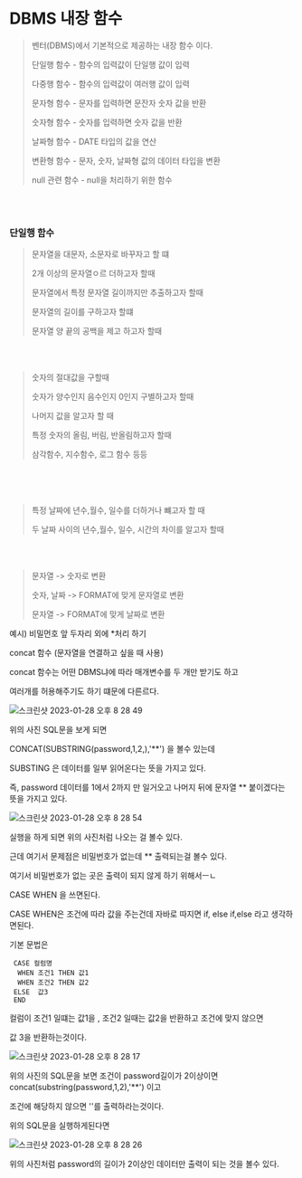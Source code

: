 # DBMS 내장 함수 

> 벤터(DBMS)에서 기본적으로 제공하는 내장 함수 이다.
> 
> 단일행 함수 - 함수의 입력값이 단일행 값이 입력 
> 
> 다중행 함수 - 함수의 입력값이 여러행 값이 입력
> 
> 문자형 함수 - 문자를 입력하면 문잔자 숫자 값을 반환 
> 
> 숫자형 함수 - 숫자를 입력하면 숫자 값을 반환
> 
> 날짜형 함수 - DATE 타입의 값을 연산 
> 
> 변환형 함수 - 문자, 숫자, 날짜형 값의 데이터 타입을 변환 
> 
> null 관련 함수 - null을 처리하기 위한 함수

<br>
<br>

###  단일행 함수 

> 문자열을 대문자, 소문자로 바꾸자고 할 떄
> 
> 2개 이상의 문자열ㅇ르 더하고자 할때 
> 
> 문자열에서 특정 문자열 길이까지만 추출하고자 할때
> 
> 문자열의 길이를 구하고자 할떄 
> 
> 문자열 양 끝의 공백을 제고 하고자 할때 


<br>
<br>

> 숫자의 절대값을 구할때 
> 
> 숫자가 양수인지 음수인지 0인지 구별하고자 할때 
> 
> 나머지 값을 알고자 할 때
> 
> 특정 숫자의 올림, 버림, 반올림하고자 할때 
> 
> 삼각함수, 지수함수, 로그 함수 등등 


<br>
<br>
<br>

> 특정 날짜에 년수,월수, 일수를 더하거나 뺴고자 할 때
> 
> 두 날짜 사이의 년수,월수, 일수, 시간의 차이를 알고자 할때 

<br>
<br>

> 문자열 -> 숫자로 변환 
> 
> 숫자, 날짜 -> FORMAT에 맞게 문자열로 변환 
> 
> 문자열 -> FORMAT에 맞게 날짜로 변환 


예시) 비밀먼호 앞 두자리 외에 *처리 하기 

concat 함수 (문자열을 연결하고 싶을 때 사용)

concat 함수는 어떤 DBMS냐에 따라 매개변수를 두 개만 받기도 하고 

여러개를 허용해주기도 하기 떄문에 다른르다.

![스크린샷 2023-01-28 오후 8 28 49](https://user-images.githubusercontent.com/104719555/215264186-f3d98da9-c68b-47f0-bcb9-c6b3f3991900.png)

위의 사진 SQL문을 보게 되면 

CONCAT(SUBSTRING(password,1,2,),'**') 을 볼수 있는데 

SUBSTING 은 데이터를 일부 읽어온다는 뜻을 가지고 있다.

즉, password 데이터를 1에서 2까지 만 일거오고 나머지 뒤에 문자열 ** 붙이겠다는 뜻을 가지고 있다.

![스크린샷 2023-01-28 오후 8 28 54](https://user-images.githubusercontent.com/104719555/215264440-ae3aeeb0-3528-40bc-9d8b-fc6154325034.png)

실행을 하게 되면 위의 사진처럼 나오는 걸 볼수 있다.

근데 여기서 문제점은 비밀번호가 없는데 ** 출력되는걸 볼수 있다.

여기서 비밀번호가 없는 곳은 출력이 되지 않게 하기 위해서ㅡㄴ 

CASE WHEN 을 쓰면된다.

CASE WHEN은 조건에 따라 값을 주는건데 자바로 따지면 if, else if,else 라고 생각하면된다.

기본 문법은 

```
 CASE 컬럼명 
  WHEN 조건1 THEN 값1
  WHEN 조건2 THEN 값2
 ELSE  값3
 END
```

컬럼이 조건1 일떄는 값1을 , 조건2 일때는 값2을 반환하고 조건에 맞지 않으면 

값 3을 반환하는것이다.

![스크린샷 2023-01-28 오후 8 28 17](https://user-images.githubusercontent.com/104719555/215264629-981f573d-83bb-40df-82d1-716d6f45dccc.png)

위의 사진의 SQL문을 보면 조건이 password길이가 2이상이면 concat(substring(password,1,2),'**') 이고 

조건에 해당하지 않으면 ''를 출력하라는것이다.

위의 SQL문을 실행하게된다면

![스크린샷 2023-01-28 오후 8 28 26](https://user-images.githubusercontent.com/104719555/215264702-415e690c-db95-43ae-b600-12c6b044e779.png)

위의 사진처럼 password의 길이가 2이상인 데이터만 출력이 되는 것을 볼수 있다.
